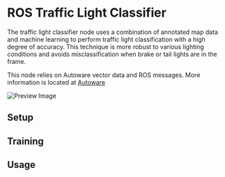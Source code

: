 # ROS Traffic Light Classifier 

The traffic light classifier node uses a combination of annotated map data and machine learning to perform traffic light classification with a high degree of accuracy. This technique is more robust to various lighting conditions and avoids misclassification when brake or tail lights are in the frame. 

This node relies on Autoware vector data and ROS messages. More information is located at [Autoware](https://github.com/CPFL/Autoware)


![Preview Image](preview/ros-preview.gif)

## Setup 

## Training 

## Usage
